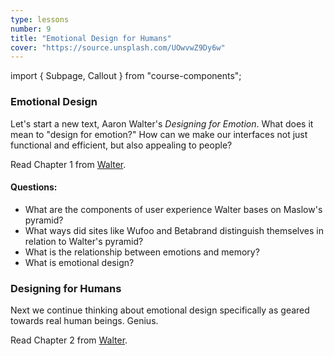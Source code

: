 ```yaml
---
type: lessons
number: 9
title: "Emotional Design for Humans"
cover: "https://source.unsplash.com/UOwvwZ9Dy6w"
---
```

import { Subpage, Callout } from "course-components";

<Subpage slug="emotional-design">

### Emotional Design

Let's start a new text, Aaron Walter's *Designing for Emotion*. What does it mean to "design for emotion?" How can we make our interfaces not just functional and efficient, but also appealing to people?

<Callout lead={true} color="alternate">

Read Chapter 1 from [Walter][walter].

</Callout>

#### Questions:

* What are the components of user experience Walter bases on Maslow's pyramid?
* What ways did sites like Wufoo and Betabrand distinguish themselves in relation to Walter's pyramid?
* What is the relationship between emotions and memory?
* What is emotional design?

</Subpage>
<Subpage slug="designing-for-humans">

### Designing for Humans

Next we continue thinking about emotional design specifically as geared towards real human beings. Genius.

<Callout lead={true} color="alternate">

Read Chapter 2 from [Walter][walter].

</Callout>

</Subpage>

[walter]: https://learning.oreilly.com/library/view/designing-for-emotion/9780133052954/
